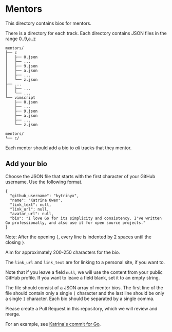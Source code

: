 # Mentors

This directory contains bios for mentors.

There is a directory for each track.
Each directory contains JSON files in the range 0..9,a..z

    mentors/
    ├── c
    │   ├── 0.json
    │   ├── ...
    │   ├── 9.json
    │   ├── a.json
    │   ├── ...
    │   └── z.json
    ├── ...
    │   ├── ...
    │   └── ...
    └── vimscript
        ├── 0.json
        ├── ...
        ├── 9.json
        ├── a.json
        ├── ...
        └── z.json

    mentors/
    └── c/

Each mentor should add a bio to _all_ tracks that they mentor.

## Add your bio
Choose the JSON file that starts with the first character of your GitHub username.
Use the following format.

    {
      "github_username": "kytrinyx",
      "name": "Katrina Owen",
      "link_text": null,
      "link_url": null,
      "avatar_url": null,
      "bio": "I love Go for its simplicity and consistency. I've written Go professionally, and also use it for open source projects."
    }

Note: After the opening `{`, every line is indented by 2 spaces until the closing `}`.

Aim for approximately 200-250 characters for the bio.

The `link_url` and `link_text` are for linking to a personal site, if you want to.

Note that if you leave a field `null`, we will use the content from your public GitHub profile.
If you want to leave a field blank, set it to an empty string.

The file should consist of a JSON array of mentor bios.  The first line of the file should contain only a single `[` character and the last line should be only a single `]` character.  Each bio should be separated by a single comma.

Please create a Pull Request in this repository, which we will review and merge.

For an example, see [Katrina's commit for Go](https://github.com/exercism/website-copy/pull/8/commits/469c4e2242d320928162d12bc83efea799a1c2fa).
